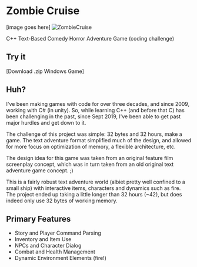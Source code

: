 # Zombie Cruise

[image goes here]
![ZombieCruise](http://hotironproductions.com/zombiecruise/image/zccpp.png?raw=true "ZombieCruise")

C++ Text-Based Comedy Horror Adventure Game (coding challenge)

## Try it
[Download .zip Windows Game]

## Huh?
I've been making games with code for over three decades, and since 2009, working with C# (in unity). So, while learning C++ (and before that C) has been challenging in the past, since Sept 2019, I've been able to get past major hurdles and get down to it.

The challenge of this project was simple: 32 bytes and 32 hours, make a game. The text adventure format simplified much of the design, and allowed for more focus on optimization of memory, a flexible architecture, etc.

The design idea for this game was taken from an original feature film screenplay concept, which was in turn taken from an old original text adventure game concept. ;)

This is a fairly robust text adventure world (albiet pretty well confined to a small ship) with interactive items, characters and dynamics such as fire. The project ended up taking a little longer than 32 hours (~42), but does indeed only use 32 bytes of working memory.

## Primary Features
* Story and Player Command Parsing
* Inventory and Item Use
* NPCs and Character Dialog
* Combat and Health Management
* Dynamic Environment Elements (fire!)
